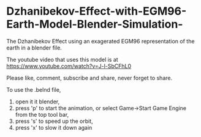 # Dzhanibekov-Effect-with-EGM96-Earth-Model-Blender-Simulation-
The Dzhanibekov Effect using an exagerated EGM96 representation of the earth in a blender file.

The youtube video that uses this model is at https://www.youtube.com/watch?v=J-l-SbCFhL0

Please like, comment, subscribe and share, never forget to share.

To use the .belnd file, 
1. open it it blender, 
2. press 'p' to start the animation, or select Game->Start Game Engine from the top tool bar,
3. press 's' to speed up the orbit, 
4. press 'x' to slow it down again
